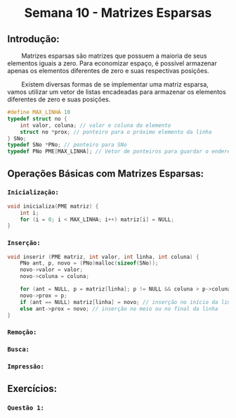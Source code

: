 <h1 align="center"> Semana 10 - Matrizes Esparsas </h1>

## Introdução:
&emsp;&emsp; Matrizes esparsas são matrizes que possuem a maioria de seus elementos iguais a zero. Para economizar espaço, é possível armazenar apenas os elementos diferentes de zero e suas respectivas posições.

&emsp;&emsp; Existem diversas formas de se implementar uma matriz esparsa, vamos utilizar um vetor de listas encadeadas para armazenar os elementos diferentes de zero e suas posições.
~~~c
#define MAX_LINHA 10
typedef struct no {
    int valor, coluna; // valor e coluna do elemento
    struct no *prox; // ponteiro para o próximo elemento da linha
} SNo;
typedef SNo *PNo; // ponteiro para SNo
typedef PNo PME[MAX_LINHA]; // Vetor de ponteiros para guardar o endereço do primeiro nó de cada linha
~~~

## Operações Básicas com Matrizes Esparsas:
### `Inicialização:`
~~~c
void inicializa(PME matriz) {
    int i;
    for (i = 0; i < MAX_LINHA; i++) matriz[i] = NULL;
}
~~~

### `Inserção:`
~~~c
void inserir (PME matriz, int valor, int linha, int coluna) {
    PNo ant, p, novo = (PNo)malloc(sizeof(SNo));
    novo->valor = valor;
    novo->coluna = coluna;

    for (ant = NULL, p = matriz[linha]; p != NULL && coluna > p->coluna; ant = p, p = p->prox); // percorre a linha até encontrar a posição correta
    novo->prox = p;
    if (ant == NULL) matriz[linha] = novo; // inserção no início da linha
    else ant->prox = novo; // inserção no meio ou no final da linha
}
~~~

### `Remoção:`

### `Busca:`

### `Impressão:`





## Exercícios:
### `Questão 1:`